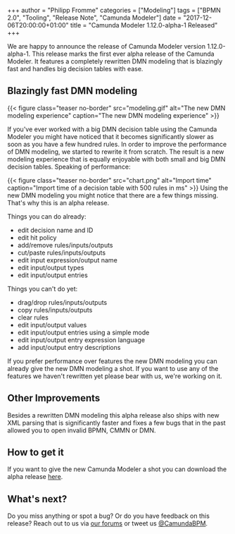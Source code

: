 +++
author = "Philipp Fromme"
categories = ["Modeling"]
tags = ["BPMN 2.0", "Tooling", "Release Note", "Camunda Modeler"]
date = "2017-12-06T20:00:00+01:00"
title = "Camunda Modeler 1.12.0-alpha-1 Released"
+++

We are happy to announce the release of Camunda Modeler version 1.12.0-alpha-1. This release marks the first ever alpha release of the Camunda Modeler. It features a completely rewritten DMN modeling that is blazingly fast and handles big decision tables with ease.

<!--more-->

## Blazingly fast DMN modeling

{{< figure class="teaser no-border" src="modeling.gif" alt="The new DMN modeling experience" caption="The new DMN modeling experience" >}}

If you've ever worked with a big DMN decision table using the Camunda Modeler you might have noticed that it becomes significantly slower as soon as you have a few hundred rules.  In order to improve the performance of DMN modeling, we started to rewrite it from scratch. The result is a new modeling experience that is equally enjoyable with both small and big DMN decision tables. Speaking of performance:

{{< figure class="teaser no-border" src="chart.png" alt="Import time" caption="Import time of a decision table with 500 rules in ms" >}}
Using the new DMN modeling you might notice that there are a few things missing. That's why this is an alpha release.

Things you can do already:

* edit decision name and ID
* edit hit policy
* add/remove rules/inputs/outputs
* cut/paste rules/inputs/outputs
* edit input expression/output name
* edit input/output types
* edit input/output entries

Things you can't do yet:

* drag/drop rules/inputs/outputs
* copy rules/inputs/outputs
* clear rules
* edit input/output values
* edit input/output entries using a simple mode
* edit input/output entry expression language
* add input/output entry descriptions

If you prefer performance over features the new DMN modeling you can already give the new DMN modeling a shot. If you want to use any of the features we haven't rewritten yet please bear with us, we're working on it.

## Other Improvements

Besides a rewritten DMN modeling this alpha release also ships with new XML parsing that is significantly faster and fixes a few bugs that in the past allowed you to open invalid BPMN, CMMN or DMN.

## How to get it

If you want to give the new Camunda Modeler a shot you can download the alpha release [here](https://camunda.org/release/camunda-modeler/1.12.0-alpha-1/).

## What's next?

Do you miss anything or spot a bug? Or do you have feedback on this release? Reach out to us via [our forums](https://forum.camunda.org/c/modeler) or tweet us [@CamundaBPM](https://twitter.com/CamundaBPM).
